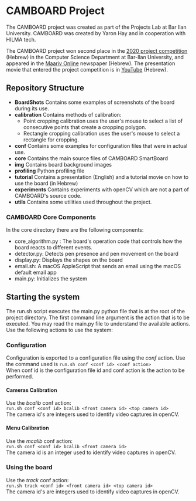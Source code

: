 # CAMBOARD Project

The CAMBOARD project was created as part of the Projects Lab at Bar Ilan University.
CAMBOARD was created by Yaron Hay and in cooperation with HILMA tech.

The CAMBOARD project won second place in the [2020 project competition](https://land.cbl.co.il/biu/innovation_and_beyond/) (Hebrew) in the Computer Science Department at Bar-Ilan University, and appeared in the [Maariv Online](https://m.maariv.co.il/business/tech/Article-793734?utm_source=whatsapp) newspaper (Hebrew). 
The presentation movie that entered the project competition is in [YouTube](https://www.youtube.com/watch?v=TDGpc5-Swkk) (Hebrew). 
## Repository Structure

- **BoardShots** Contains some examples of screenshots of the board during its use.
- **calibration** Contains methods of calibration:
  - Point cropping calibration uses the user's mouse to select a list of consecutive points that create a cropping polygon.
  - Rectangle cropping calibration uses the user's mouse to select a rectangle for cropping.
- **conf** Contains some examples for configuration files that were in actual use.
- **core** Contains the main source files of CAMBOARD SmartBoard
- **img** Contains board background images
- **profiling** Python profiling file
- **tutorial** Contains a presentation (English) and a tutorial movie on how to use the board (in Hebrew)
- **experiments** Contains experiments with openCV which are not a part of CAMBOARD's source code.
- **utils** Contains some utilities used throughout the project.

### CAMBOARD Core Components 
In the core directory there are the following components: 
- core_algorithm.py : The board's operation code that controls how the board reacts to different events. 
- detector.py: Detects pen presence and pen movement on the board
- display.py: Displays the shapes on the board
- email.sh: A macOS AppleScript that sends an email using the macOS default email app
- main.py: Initializes the system

## Starting the system
The run.sh script executes the main.py python file that is at the root of the project directory.
The first command line argument is the action that is to be executed. You may read the main.py file to understand the available actions.
Use the following actions to use the system:

### Configuration
Configuration is exported to a configuration file using the *conf* action. Use the command used is
```run.sh conf <conf id> <conf action>```  
When conf id is the configuration file id and conf action is the action to be performed.
#### Cameras Calibration
Use the *bcalib* conf action:  
```run.sh conf <conf id> bcalib <front camera id> <top camera id>```  
The camera id's are integers used to identify video captures in openCV.

#### Menu Calibration
Use the *mcalib* conf action:  
```run.sh conf <conf id> bcalib <front camera id>```  
The camera id is an integer used to identify video captures in openCV.

### Using the board
Use the *track* conf action:  
```run.sh track <conf id> <front camera id> <top camera id>```  
The camera id's are integers used to identify video captures in openCV.
